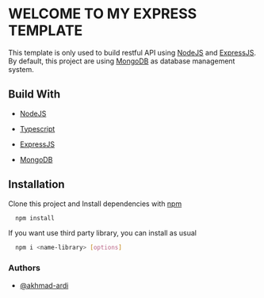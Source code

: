 # WELCOME TO MY EXPRESS TEMPLATE

This template is only used to build restful API using [NodeJS](https://nodejs.org/id) and [ExpressJS](https://expressjs.com/). By default, this project are using [MongoDB](https://mongodb.com/) as database management system.


## Build With

- [NodeJS](https://nodejs.org/id)

- [Typescript](https://www.typescriptlang.org/)

- [ExpressJS](https://expressjs.com/)

- [MongoDB](https://mongodb.com/)


## Installation

Clone this project and Install dependencies with [npm](https://www.npmjs.com)

```bash
  npm install
```

If you want use third party library, you can install as usual

```bash
  npm i <name-library> [options]
```


### Authors

- [@akhmad-ardi](https://github.com/akhmad-ardi)

